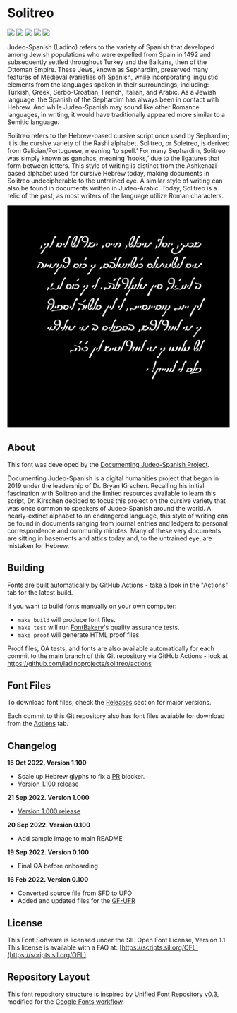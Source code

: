 # Solitreo

[![][Fontbakery]](https://eliheuer.github.io/solitreo/fontbakery-report.html)
[![][Universal]](https://eliheuer.github.io/solitreo/fontbakery-report.html)
[![][GF Profile]](https://eliheuer.github.io/solitreo/fontbakery-report.html)
[![][Outline Correctness]](https://eliheuer.github.io/solitreo/fontbakery-report.html)
[![][Shaping]](https://eliheuer.github.io/solitreo/fontbakery-report.html)

[Fontbakery]: https://img.shields.io/endpoint?url=https%3A%2F%2Fraw.githubusercontent.com%2Feliheuer%2Fsolitreo%2Fgh-pages%2Fbadges%2Foverall.json
[GF Profile]: https://img.shields.io/endpoint?url=https%3A%2F%2Fraw.githubusercontent.com%2Feliheuer%2Fsolitreo%2Fgh-pages%2Fbadges%2FGoogleFonts.json
[Outline Correctness]: https://img.shields.io/endpoint?url=https%3A%2F%2Fraw.githubusercontent.com%2Feliheuer%2Fsolitreo%2Fgh-pages%2Fbadges%2FOutlineCorrectnessChecks.json
[Shaping]: https://img.shields.io/endpoint?url=https%3A%2F%2Fraw.githubusercontent.com%2Feliheuer%2Fsolitreo%2Fgh-pages%2Fbadges%2FShapingChecks.json
[Universal]: https://img.shields.io/endpoint?url=https%3A%2F%2Fraw.githubusercontent.com%2Feliheuer%2Fsolitreo%2Fgh-pages%2Fbadges%2FUniversal.json

Judeo-Spanish (Ladino) refers to the variety of Spanish that developed among Jewish populations who were expelled from Spain in 1492 and subsequently settled throughout Turkey and the Balkans, then of the Ottoman Empire. These Jews, known as Sephardim, preserved many features of Medieval (varieties of) Spanish, while incorporating linguistic elements from the languages spoken in their surroundings, including: Turkish, Greek, Serbo-Croatian, French, Italian, and Arabic. As a Jewish language, the Spanish of the Sephardim has always been in contact with Hebrew. And while Judeo-Spanish may sound like other Romance languages, in writing, it would have traditionally appeared more similar to a Semitic language.

Solitreo refers to the Hebrew-based cursive script once used by Sephardim; it is the cursive variety of the Rashi alphabet. Solitreo, or Soletreo, is derived from Galician/Portuguese, meaning ‘to spell.’ For many Sephardim, Solitreo was simply known as ganchos, meaning ‘hooks,’ due to the ligatures that form between letters. This style of writing is distinct from the Ashkenazi-based alphabet used for cursive Hebrew today, making documents in Solitreo undecipherable to the untrained eye. A similar style of writing can also be found in documents written in Judeo-Arabic. Today, Solitreo is a relic of the past, as most writers of the language utilize Roman characters.

![Sample Image](documentation/image2.png)

## About

This font was developed by the [Documenting Judeo-Spanish Project](https://documentingjudeospanish.com/).

Documenting Judeo-Spanish is a digital humanities project that began in 2019 under the leadership of Dr. Bryan Kirschen. Recalling his initial fascination with Solitreo and the limited resources available to learn this script, Dr. Kirschen decided to focus this project on the cursive variety that was once common to speakers of Judeo-Spanish around the world. A nearly-extinct alphabet to an endangered language, this style of writing can be found in documents ranging from journal entries and ledgers to personal correspondence and community minutes. Many of these very documents are sitting in basements and attics today and, to the untrained eye, are mistaken for Hebrew.

## Building

Fonts are built automatically by GitHub Actions - take a look in the "[Actions](https://github.com/ladinoprojects/solitreo/actions)" tab for the latest build.

If you want to build fonts manually on your own computer:

* `make build` will produce font files.
* `make test` will run [FontBakery](https://github.com/googlefonts/fontbakery)'s quality assurance tests.
* `make proof` will generate HTML proof files.

Proof files, QA tests, and fonts are also available automatically for each commit to the main branch of this Git repository via GitHub Actions - look at https://github.com/ladinoprojects/solitreo/actions

## Font Files

To download font files, check the [Releases](https://github.com/ladinoprojects/solitreo/releases) section for major versions.

Each commit to this Git repository also has font files avaiable for download from the [Actions](https://github.com/ladinoprojects/solitreo/actions) tab.

## Changelog

**15 Oct 2022. Version 1.100**
- Scale up Hebrew glyphs to fix a [PR](https://github.com/google/fonts/pull/5297) blocker.
- [Version 1.100 release](https://github.com/ladinoprojects/solitreo/releases/tag/v1.100)

**21 Sep 2022. Version 1.000**
- [Version 1.000 release](https://github.com/ladinoprojects/solitreo/releases/tag/v1.000)

**20 Sep 2022. Version 0.100**
- Add sample image to main README

**19 Sep 2022. Version 0.100**
- Final QA before onboarding

**16 Feb 2022. Version 0.100**
- Converted source file from SFD to UFO
- Added and updated files for the [GF-UFR](https://github.com/googlefonts/Unified-Font-Repository)

## License

This Font Software is licensed under the SIL Open Font License, Version 1.1.
This license is available with a FAQ at: [https://scripts.sil.org/OFL](https://scripts.sil.org/OFL)

## Repository Layout

This font repository structure is inspired by [Unified Font Repository v0.3](https://github.com/unified-font-repository/Unified-Font-Repository), modified for the [Google Fonts workflow](https://github.com/googlefonts/googlefonts-project-template).
